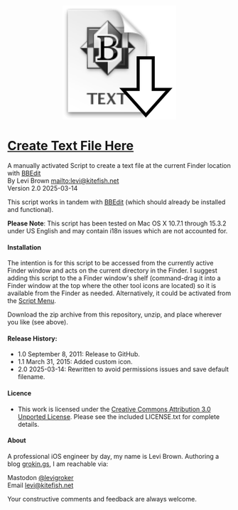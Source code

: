 <p align="center">
<img src="https://github.com/levigroker/CreateTextFileHere/raw/master/CreateTextFileHere.iconset/icon_256x256.png" alt="icon"/>
</p>

[Create Text File Here](https://github.com/levigroker/CreateTextFileHere)
===

A manually activated Script to create a text file at the current Finder location
with [BBEdit](http://www.bbedit.com/)  
By Levi Brown <mailto:levi@kitefish.net>  
Version 2.0 2025-03-14

This script works in tandem with [BBEdit](http://www.bbedit.com/) (which should
already be installed and functional).

**Please Note**: This script has been tested on Mac OS X 10.7.1 through 15.3.2 under
US English and may contain i18n issues which are not accounted for.

#### Installation

The intention is for this script to be accessed from the currently active Finder
window and acts on the current directory in the Finder. I suggest adding this
script to the a Finder window's shelf (command-drag it into a Finder window at the top
where the other tool icons are located) so it is available from the Finder as
needed. Alternatively, it could be activated from the [Script Menu](https://support.apple.com/guide/script-editor/access-scripts-using-the-script-menu-scpedt27975/mac).

Download the zip archive from this repository, unzip, and place wherever you like (see above).

#### Release History:

* 1.0 September 8, 2011: Release to GitHub.
* 1.1 March 31, 2015: Added custom icon.
* 2.0 2025-03-14: Rewritten to avoid permissions issues and save default filename.

#### Licence

* This work is licensed under the [Creative Commons Attribution 3.0 Unported License](http://creativecommons.org/licenses/by/3.0/).
  Please see the included LICENSE.txt for complete details.

#### About

A professional iOS engineer by day, my name is Levi Brown. Authoring a blog
[grokin.gs](http://grokin.gs), I am reachable via:

Mastodon [@levigroker](https://mastodon.social/@levigroker)  
Email [levi@kitefish.net](mailto:levi@kitefish.net)  

Your constructive comments and feedback are always welcome.

